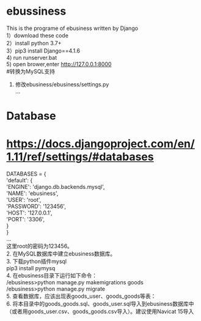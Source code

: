 # ebussiness
This is the programe of ebusiness written by Django   
1）download these code  
2）install python 3.7+  
3）pip3 install Django==4.1.6  
4) run runserver.bat  
5) open brower,enter http://127.0.0.1:8000  
#转换为MySQL支持   
1.	修改ebusiness/ebusiness/settings.py  
…  
# Database  
# https://docs.djangoproject.com/en/1.11/ref/settings/#databases  
  
DATABASES = {  
    'default': {  
        'ENGINE': 'django.db.backends.mysql',  
        'NAME': 'ebusiness',  
        'USER': 'root',  
        'PASSWORD': '123456',  
        'HOST': '127.0.0.1',  
        'PORT': '3306',  
    }  
}  
…  
这里root的密码为123456。  
2.	在MySQL数据库中建立ebusiness数据库。  
3.	下载python插件mysql  
pip3 install pymysq  
4.	在ebusiness目录下运行如下命令：  
/ebusiness>python manage.py makemigrations goods  
/ebusiness>python manage.py migrate  
5.	查看数据库，应该出现表goods_user、goods_goods等表：  
6.	将本目录中的goods_goods.sql、goods_user.sql导入到ebusiness数据库中（或者用goods_user.csv、goods_goods.csv导入）。建议使用Navicat 15导入
